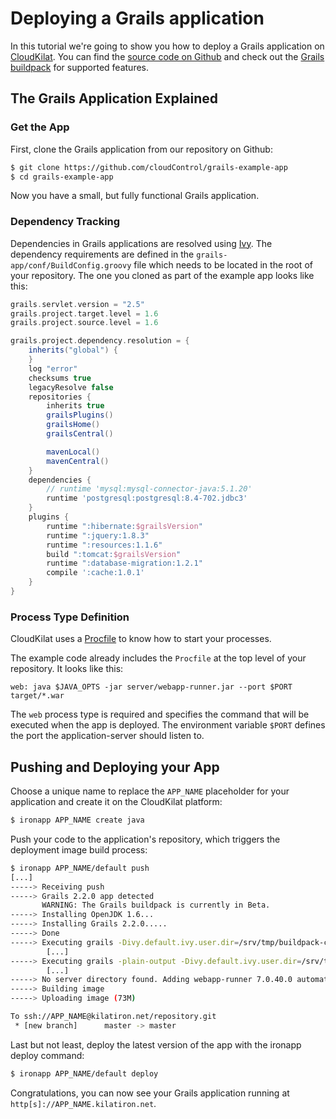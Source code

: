 # Deploying a Grails application

In this tutorial we're going to show you how to deploy a Grails  application on [CloudKilat]. You can find the [source code on Github](https://github.com/cloudControl/grails-example-app) and check out the [Grails buildpack] for supported features.

## The Grails Application Explained
### Get the App
First, clone the Grails application from our repository on Github:

~~~bash
$ git clone https://github.com/cloudControl/grails-example-app
$ cd grails-example-app
~~~

Now you have a small, but fully functional Grails application.

### Dependency Tracking
Dependencies in Grails applications are resolved using [Ivy]. The dependency requirements are defined in the `grails-app/conf/BuildConfig.groovy` file which needs to be located in the root of your repository. The one you cloned as part of the example app looks like this:

~~~groovy
grails.servlet.version = "2.5" 
grails.project.target.level = 1.6
grails.project.source.level = 1.6

grails.project.dependency.resolution = {
    inherits("global") {
    }
    log "error" 
    checksums true
    legacyResolve false
    repositories {
        inherits true 
        grailsPlugins()
        grailsHome()
        grailsCentral()

        mavenLocal()
        mavenCentral()
    }
    dependencies {
        // runtime 'mysql:mysql-connector-java:5.1.20'
        runtime 'postgresql:postgresql:8.4-702.jdbc3'
    }
    plugins {
        runtime ":hibernate:$grailsVersion"
        runtime ":jquery:1.8.3"
        runtime ":resources:1.1.6"
        build ":tomcat:$grailsVersion"
        runtime ":database-migration:1.2.1"
        compile ':cache:1.0.1'
    }
}
~~~

### Process Type Definition
CloudKilat uses a [Procfile] to know how to start your processes.

The example code already includes the `Procfile` at the top level of your repository. It looks like this:

~~~
web: java $JAVA_OPTS -jar server/webapp-runner.jar --port $PORT target/*.war
~~~

The `web` process type is required and specifies the command that will be executed when the app is deployed. The environment variable `$PORT` defines the port the application-server should listen to.

## Pushing and Deploying your App
Choose a unique name to replace the `APP_NAME` placeholder for your application and create it on the CloudKilat platform: 

~~~bash
$ ironapp APP_NAME create java
~~~

Push your code to the application's repository, which triggers the deployment image build process:

~~~bash
$ ironapp APP_NAME/default push
[...]
-----> Receiving push
-----> Grails 2.2.0 app detected
       WARNING: The Grails buildpack is currently in Beta.
-----> Installing OpenJDK 1.6...
-----> Installing Grails 2.2.0.....
-----> Done
-----> Executing grails -Divy.default.ivy.user.dir=/srv/tmp/buildpack-cache compile --non-interactive
        [...]
-----> Executing grails -plain-output -Divy.default.ivy.user.dir=/srv/tmp/buildpack-cache war --non-interactive
        [...]
-----> No server directory found. Adding webapp-runner 7.0.40.0 automatically.
-----> Building image
-----> Uploading image (73M)

To ssh://APP_NAME@kilatiron.net/repository.git
 * [new branch]      master -> master
~~~

Last but not least, deploy the latest version of the app with the ironapp deploy command:

~~~bash
$ ironapp APP_NAME/default deploy
~~~

Congratulations, you can now see your Grails application running at `http[s]://APP_NAME.kilatiron.net`.

[CloudKilat]: https://www.cloudcontrol.com/
[Grails buildpack]: https://github.com/cloudControl/buildpack-grails
[CloudKilat-command-line-client]: https://www.cloudcontrol.com/dev-center/platform-documentation#platform-access
[Git client]: http://git-scm.com/
[Procfile]: https://www.cloudcontrol.com/dev-center/platform-documentation#buildpacks-and-the-procfile
[Ivy]: http://ant.apache.org/ivy/
